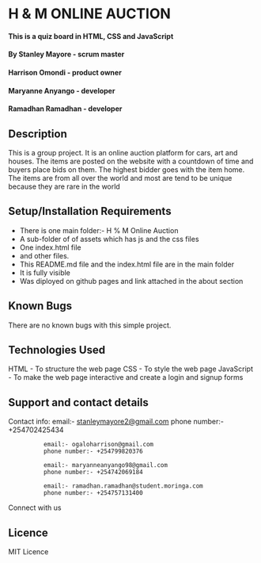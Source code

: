 # H & M ONLINE AUCTION 

#### This is a quiz board in HTML, CSS and JavaScript

#### By Stanley Mayore - scrum master
#### Harrison Omondi - product owner
#### Maryanne Anyango - developer
#### Ramadhan Ramadhan - developer

## Description
This is a group project. It is an online auction platform for cars, art and houses. The items are posted on the website with a countdown of time and buyers place bids on them. The highest bidder goes with the item home. 
The items are from all over the world and most are tend to be unique because they are rare in the world

## Setup/Installation Requirements
* There is one main folder:- H % M Online Auction
* A sub-folder of of assets which has js and the css files
* One index.html file
* and other files.
* This README.md file and the index.html file are in the main folder
* It is fully visible
* Was diployed on github pages and link attached in the about section


## Known Bugs
There are no known bugs with this simple project.

## Technologies Used
HTML - To structure the web page
CSS - To style the web page
JavaScript - To make the web page interactive and create a login and signup forms

## Support and contact details
Contact info: email:- stanleymayore2@gmail.com 
              phone number:- +254702425434

              email:- ogaloharrison@gmail.com
              phone number:- +254799820376

              email:- maryanneanyango98@gmail.com
              phone number:- +254742069184

              email:- ramadhan.ramadhan@student.moringa.com
              phone number:- +254757131400

Connect with us

## Licence
MIT Licence